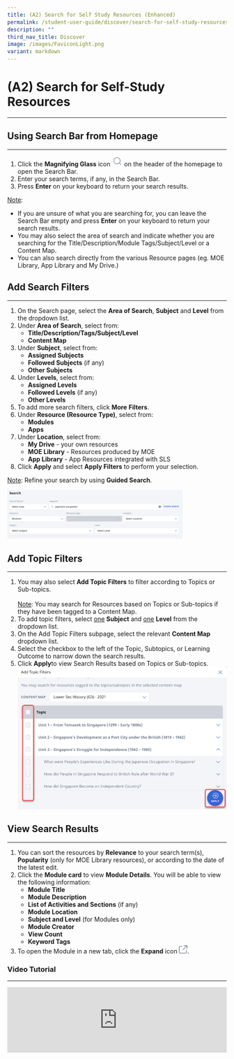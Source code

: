 ```yaml
---
title: (A2) Search for Self Study Resources (Enhanced)
permalink: /student-user-guide/discover/search-for-self-study-resources/
description: ""
third_nav_title: Discover
image: /images/FaviconLight.png
variant: markdown
---
```

<h1>(A2) Search for Self-Study Resources</h1>
<hr>
<h2>Using Search Bar from Homepage</h2>
<hr>
<ol>
    <li>Click the <strong>Magnifying Glass</strong> icon <img style="width:1.5rem; display: inline;" src="/images/Icons/Search.svg"> on the header of the homepage to open the Search Bar.</li>
    <li>Enter your search terms, if any, in the Search Bar. </li>
    <li>Press <strong>Enter</strong> on your keyboard to return your search results.</li>
</ol>
<p><u>Note</u>: </p>
<ul>
    <li>If you are unsure of what you are searching for, you can leave the Search Bar empty and press <strong>Enter</strong> on your keyboard to return your search results.</li>
<li>You may also select the area of search and indicate whether you are searching for the Title/Description/Module Tags/Subject/Level or a Content Map.</li>
    <li>You can also search directly from the various Resource pages (eg. MOE Library, App Library and My Drive.)</li>
</ul>
<h2>Add Search Filters</h2>
<hr>
<ol>
   <li>On the&nbsp;Search&nbsp;page, select the <strong>Area of Search</strong>, <strong>Subject</strong> and <strong>Level</strong> from the dropdown list.</li>
<li>Under&nbsp;<strong>Area of Search</strong>, select from:
<ul>
<li><strong>Title/Description/Tags/Subject/Level</strong></li>
<li><strong>Content Map</strong></li>
</ul>
</li>
<li>Under&nbsp;<strong>Subject</strong>,&nbsp;select from:
<ul>
<li><strong>Assigned Subjects</strong></li>
<li><strong>Followed Subjects</strong> (if any)</li>
<li><strong>Other Subjects</strong></li>
</ul>
</li>
<li>Under&nbsp;<strong>Levels</strong>, select from:
<ul>
<li><strong>Assigned Levels</strong></li>
<li><strong>Followed Levels</strong> (if any)</li>
<li><strong>Other Levels</strong></li>
</ul>
</li>
<li>To add more search filters, click&nbsp;<strong>More</strong> <strong>Filters</strong>.</li>
        <li>Under <strong>Resource (Resource Type)</strong>, select from:
        <ul>
            <li><strong>Modules</strong></li>
            <li><strong>Apps</strong></li>
        </ul>
    </li>
    <li>Under <strong>Location</strong>, select from:
        <ul>
            <li><strong>My Drive</strong> - your own resources</li>
            <li><strong>MOE Library</strong> - Resources produced by MOE</li>
            <li><strong>App Library</strong> - App Resources integrated with SLS</li>
        </ul>
    </li><li>Click <strong>Apply</strong> and select <strong>Apply Filters</strong> to perform your selection.</li>
</ol>

<p><u>Note</u>: Refine your search by using <strong>Guided Search</strong>.</p>
<img alt="Search for Self Study Resources" style="width: 80%;" src="/images/1Student/SS_Searchresources2.png">

<h2>Add Topic Filters</h2>
<hr>
<ol>
  <li>You may also select <strong>Add Topic Filters</strong> to filter according to Topics or Sub-topics. <br>
    <br><u>Note</u>: You may search for Resources based on Topics or Sub-topics if they have been tagged to a Content Map.</li>
	<li>To add topic filters, select <u>one</u> <strong>Subject</strong> and <u>one</u> <strong>Level</strong> from the dropdown list.</li>
  <li>On the Add Topic Filters subpage, select the relevant <strong>Content Map</strong> dropdown list.</li>
  <li>Select the checkbox to the left of the Topic, Subtopics, or Learning Outcome to narrow down the search results. 
		 </li><li>Click <strong>Apply</strong>to view Search Results based on Topics or Sub-topics.</li>
<img alt="Search for Self Study Resources" src="/images/1Student/SS_Searchresources1.png">		
</ol>

<h2>View Search Results</h2>
<hr>
<ol>
  <li>You can sort the resources by <strong>Relevance</strong> to your search term(s), <strong>Popularity</strong> (only for MOE Library resources), or according to the date of the latest edit.
  </li><li>Click the&nbsp;<strong>Module card</strong>&nbsp;to view <strong>Module Details</strong>. You will be able to view the following information:
<ul>
<li><strong>Module Title</strong></li>
<li><strong>Module Description</strong></li>
<li><strong>List of Activities and Sections</strong> (if any)</li>
<li><strong>Module Location</strong></li>
<li><strong>Subject and Level</strong> (for Modules only)</li>
<li><strong>Module Creator</strong></li>
<li><strong>View Count</strong></li>
<li><strong>Keyword Tags</strong></li>
</ul>
</li>
  <li>To open the Module in a new tab, click the <strong>Expand</strong> icon <img style="width:1.2rem; display: inline;" src="/images/Icons/external-link.svg">.</li>
</ol>
<h3>Video Tutorial</h3>
<hr>
<div class="bp-youtube">
<iframe allowfullscreen="" allow="accelerometer; autoplay; clipboard-write; encrypted-media; gyroscope; picture-in-picture; web-share" frameborder="0" title="SLS R19 - Search for Resources (Student)" src="https://www.youtube.com/embed/DHskKikshu8" height="100%" width="100%"></iframe>
</div>
